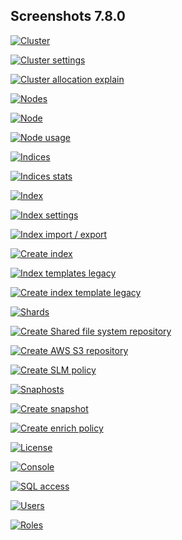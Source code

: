 ## Screenshots 7.8.0

[![Cluster](https://raw.githubusercontent.com/stephanediondev/elasticsearch-admin/master/screenshots/7.8.0/resized/resized-cluster.png)](https://raw.githubusercontent.com/stephanediondev/elasticsearch-admin/master/screenshots/7.8.0/original/original-cluster.png)

[![Cluster settings](https://raw.githubusercontent.com/stephanediondev/elasticsearch-admin/master/screenshots/7.8.0/resized/resized-cluster-settings.png)](https://raw.githubusercontent.com/stephanediondev/elasticsearch-admin/master/screenshots/7.8.0/original/original-cluster-settings.png)

[![Cluster allocation explain](https://raw.githubusercontent.com/stephanediondev/elasticsearch-admin/master/screenshots/7.8.0/resized/resized-cluster-allocation-explain.png)](https://raw.githubusercontent.com/stephanediondev/elasticsearch-admin/master/screenshots/7.8.0/original/original-cluster-allocation-explain.png)

[![Nodes](https://raw.githubusercontent.com/stephanediondev/elasticsearch-admin/master/screenshots/7.8.0/resized/resized-nodes.png)](https://raw.githubusercontent.com/stephanediondev/elasticsearch-admin/master/screenshots/7.8.0/original/original-nodes.png)

[![Node](https://raw.githubusercontent.com/stephanediondev/elasticsearch-admin/master/screenshots/7.8.0/resized/resized-node.png)](https://raw.githubusercontent.com/stephanediondev/elasticsearch-admin/master/screenshots/7.8.0/original/original-node.png)

[![Node usage](https://raw.githubusercontent.com/stephanediondev/elasticsearch-admin/master/screenshots/7.8.0/resized/resized-node-usage.png)](https://raw.githubusercontent.com/stephanediondev/elasticsearch-admin/master/screenshots/7.8.0/original/original-node-usage.png)

[![Indices](https://raw.githubusercontent.com/stephanediondev/elasticsearch-admin/master/screenshots/7.8.0/resized/resized-indices.png)](https://raw.githubusercontent.com/stephanediondev/elasticsearch-admin/master/screenshots/7.8.0/original/original-indices.png)

[![Indices stats](https://raw.githubusercontent.com/stephanediondev/elasticsearch-admin/master/screenshots/7.8.0/resized/resized-indices-stats.png)](https://raw.githubusercontent.com/stephanediondev/elasticsearch-admin/master/screenshots/7.8.0/original/original-indices-stats.png)

[![Index](https://raw.githubusercontent.com/stephanediondev/elasticsearch-admin/master/screenshots/7.8.0/resized/resized-index.png)](https://raw.githubusercontent.com/stephanediondev/elasticsearch-admin/master/screenshots/7.8.0/original/original-index.png)

[![Index settings](https://raw.githubusercontent.com/stephanediondev/elasticsearch-admin/master/screenshots/7.8.0/resized/resized-index-settings.png)](https://raw.githubusercontent.com/stephanediondev/elasticsearch-admin/master/screenshots/7.8.0/original/original-index-settings.png)

[![Index import / export](https://raw.githubusercontent.com/stephanediondev/elasticsearch-admin/master/screenshots/7.8.0/resized/resized-index-import-export.png)](https://raw.githubusercontent.com/stephanediondev/elasticsearch-admin/master/screenshots/7.8.0/original/original-index-import-export.png)

[![Create index](https://raw.githubusercontent.com/stephanediondev/elasticsearch-admin/master/screenshots/7.8.0/resized/resized-index-create.png)](https://raw.githubusercontent.com/stephanediondev/elasticsearch-admin/master/screenshots/7.8.0/original/original-index-create.png)

[![Index templates legacy](https://raw.githubusercontent.com/stephanediondev/elasticsearch-admin/master/screenshots/7.8.0/resized/resized-index-templates-legacy.png)](https://raw.githubusercontent.com/stephanediondev/elasticsearch-admin/master/screenshots/7.8.0/original/original-index-templates-legacy.png)

[![Create index template legacy](https://raw.githubusercontent.com/stephanediondev/elasticsearch-admin/master/screenshots/7.8.0/resized/resized-index-template-create-legacy.png)](https://raw.githubusercontent.com/stephanediondev/elasticsearch-admin/master/screenshots/7.8.0/original/original-index-template-create-legacy.png)

[![Shards](https://raw.githubusercontent.com/stephanediondev/elasticsearch-admin/master/screenshots/7.8.0/resized/resized-shards.png)](https://raw.githubusercontent.com/stephanediondev/elasticsearch-admin/master/screenshots/7.8.0/original/original-shards.png)

[![Create Shared file system repository](https://raw.githubusercontent.com/stephanediondev/elasticsearch-admin/master/screenshots/7.8.0/resized/resized-repository-create-fs.png)](https://raw.githubusercontent.com/stephanediondev/elasticsearch-admin/master/screenshots/7.8.0/original/original-repository-create-fs.png)

[![Create AWS S3 repository](https://raw.githubusercontent.com/stephanediondev/elasticsearch-admin/master/screenshots/7.8.0/resized/resized-repository-create-s3.png)](https://raw.githubusercontent.com/stephanediondev/elasticsearch-admin/master/screenshots/7.8.0/original/original-repository-create-s3.png)

[![Create SLM policy](https://raw.githubusercontent.com/stephanediondev/elasticsearch-admin/master/screenshots/7.8.0/resized/resized-slm-policy-create.png)](https://raw.githubusercontent.com/stephanediondev/elasticsearch-admin/master/screenshots/7.8.0/original/original-slm-policy-create.png)

[![Snaphosts](https://raw.githubusercontent.com/stephanediondev/elasticsearch-admin/master/screenshots/7.8.0/resized/resized-snapshots.png)](https://raw.githubusercontent.com/stephanediondev/elasticsearch-admin/master/screenshots/7.8.0/original/original-snapshots.png)

[![Create snapshot](https://raw.githubusercontent.com/stephanediondev/elasticsearch-admin/master/screenshots/7.8.0/resized/resized-snapshot-create.png)](https://raw.githubusercontent.com/stephanediondev/elasticsearch-admin/master/screenshots/7.8.0/original/original-snapshot-create.png)

[![Create enrich policy](https://raw.githubusercontent.com/stephanediondev/elasticsearch-admin/master/screenshots/7.8.0/resized/resized-enrich-create.png)](https://raw.githubusercontent.com/stephanediondev/elasticsearch-admin/master/screenshots/7.8.0/original/original-enrich-create.png)

[![License](https://raw.githubusercontent.com/stephanediondev/elasticsearch-admin/master/screenshots/7.8.0/resized/resized-license.png)](https://raw.githubusercontent.com/stephanediondev/elasticsearch-admin/master/screenshots/7.8.0/original/original-license.png)

[![Console](https://raw.githubusercontent.com/stephanediondev/elasticsearch-admin/master/screenshots/7.8.0/resized/resized-console.png)](https://raw.githubusercontent.com/stephanediondev/elasticsearch-admin/master/screenshots/7.8.0/original/original-console.png)

[![SQL access](https://raw.githubusercontent.com/stephanediondev/elasticsearch-admin/master/screenshots/7.8.0/resized/resized-sql.png)](https://raw.githubusercontent.com/stephanediondev/elasticsearch-admin/master/screenshots/7.8.0/original/original-sql.png)

[![Users](https://raw.githubusercontent.com/stephanediondev/elasticsearch-admin/master/screenshots/7.8.0/resized/resized-elasticsearch-users.png)](https://raw.githubusercontent.com/stephanediondev/elasticsearch-admin/master/screenshots/7.8.0/original/original-elasticsearch-users.png)

[![Roles](https://raw.githubusercontent.com/stephanediondev/elasticsearch-admin/master/screenshots/7.8.0/resized/resized-elasticsearch-roles.png)](https://raw.githubusercontent.com/stephanediondev/elasticsearch-admin/master/screenshots/7.8.0/original/original-elasticsearch-roles.png)

